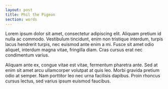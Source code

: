 ```yaml
---
layout: post
title: Phil the Pigeon
section: words
---
```


Lorem ipsum dolor sit amet, consectetur adipiscing elit. Aliquam pretium id nulla ac commodo. Vestibulum tincidunt, enim non tristique interdum, turpis lacus hendrerit turpis, nec euismod ante enim a mi. Fusce sit amet odio aliquet, interdum magna vitae, fringilla diam. Cras cursus erat nec condimentum varius.

Aliquam ante ex, congue vitae est vitae, fermentum pharetra ante. Sed at enim sit amet arcu ullamcorper volutpat at quis leo. Morbi gravida pretium odio at semper. Nam porttitor leo nec urna facilisis dapibus. Proin rhoncus cursus lectus, sed varius ipsum euismod faucibus.